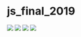 # js_final_2019
![](&&&SFLOCALFILEPATH&&&Screen%20Shot%202019-05-14%20at%203.24.03%20AM.png)
![](&&&SFLOCALFILEPATH&&&Screen%20Shot%202019-05-14%20at%203.24.17%20AM.png)
![](&&&SFLOCALFILEPATH&&&Screen%20Shot%202019-05-14%20at%203.24.29%20AM.png)
![](&&&SFLOCALFILEPATH&&&Screen%20Shot%202019-05-14%20at%203.24.35%20AM.png)
